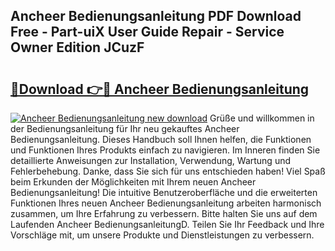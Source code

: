 ## Ancheer Bedienungsanleitung PDF Download Free - Part-uiX User Guide Repair - Service Owner Edition JCuzF

# <h2><a href="http://df0l8c.blite.top/?on=Ancheer+Bedienungsanleitung">🔗Download 👉🔴 Ancheer Bedienungsanleitung</a></h2>

[![Ancheer Bedienungsanleitung new download](https://i.imgur.com/lujVjoI.png)](http://df0l8c.blite.top/?on=Ancheer+Bedienungsanleitung)
Grüße und willkommen in der Bedienungsanleitung für Ihr neu gekauftes Ancheer Bedienungsanleitung. Dieses Handbuch soll Ihnen helfen, die Funktionen und Funktionen Ihres Produkts einfach zu navigieren. Im Inneren finden Sie detaillierte Anweisungen zur Installation, Verwendung, Wartung und Fehlerbehebung. Danke, dass Sie sich für uns entschieden haben! Viel Spaß beim Erkunden der Möglichkeiten mit Ihrem neuen Ancheer Bedienungsanleitung! Die intuitive Benutzeroberfläche und die erweiterten Funktionen Ihres neuen Ancheer Bedienungsanleitung arbeiten harmonisch zusammen, um Ihre Erfahrung zu verbessern. Bitte halten Sie uns auf dem Laufenden Ancheer BedienungsanleitungD. Teilen Sie Ihr Feedback und Ihre Vorschläge mit, um unsere Produkte und Dienstleistungen zu verbessern.
